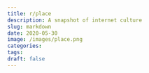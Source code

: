 ```yaml
---
title: r/place
description: A snapshot of internet culture
slug: markdown
date: 2020-05-30
image: /images/place.png
categories:
tags:
draft: false
---
```

